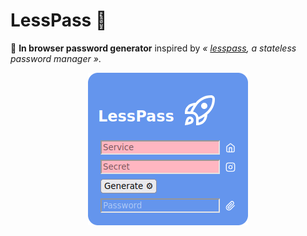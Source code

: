 # LessPass 🚀

🔑 **In browser password generator** inspired by _« [lesspass](https://github.com/lesspass/lesspass), a stateless password manager »_.

<p align="center"><img alt="LessPass" src="LessPass.png"/></p>
